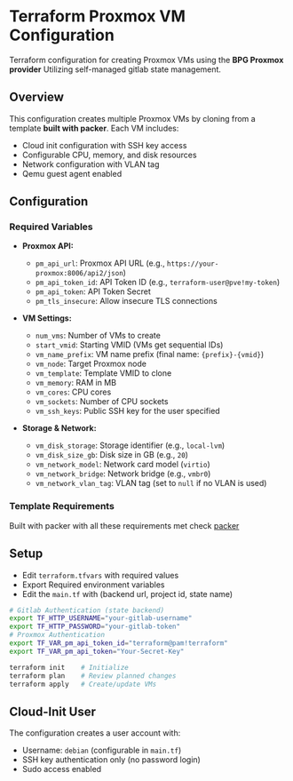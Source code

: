 # Terraform Proxmox VM Configuration

Terraform configuration for creating Proxmox VMs using the **BPG Proxmox provider** Utilizing self-managed gitlab state management.

## Overview

This configuration creates multiple Proxmox VMs by cloning from a template **built with packer**. Each VM includes:
- Cloud init configuration with SSH key access
- Configurable CPU, memory, and disk resources
- Network configuration with VLAN tag
- Qemu guest agent enabled


## Configuration

### Required Variables

* **Proxmox API:**
    * `pm_api_url`: Proxmox API URL (e.g., `https://your-proxmox:8006/api2/json`)
    * `pm_api_token_id`: API Token ID (e.g., `terraform-user@pve!my-token`)
    * `pm_api_token`: API Token Secret
    * `pm_tls_insecure`: Allow insecure TLS connections

* **VM Settings:**
    * `num_vms`: Number of VMs to create
    * `start_vmid`: Starting VMID (VMs get sequential IDs)
    * `vm_name_prefix`: VM name prefix (final name: `{prefix}-{vmid}`)
    * `vm_node`: Target Proxmox node
    * `vm_template`: Template VMID to clone
    * `vm_memory`: RAM in MB
    * `vm_cores`: CPU cores 
    * `vm_sockets`: Number of CPU sockets
    * `vm_ssh_keys`: Public SSH key for the user specified 

* **Storage & Network:**
    * `vm_disk_storage`: Storage identifier (e.g., `local-lvm`)
    * `vm_disk_size_gb`: Disk size in GB (e.g., `20`)
    * `vm_network_model`: Network card model (`virtio`)
    * `vm_network_bridge`: Network bridge (e.g., `vmbr0`)
    * `vm_network_vlan_tag`: VLAN tag (set to `null` if no VLAN is used)

### Template Requirements
Built with packer with all these requirements met check [packer](../packer)

## Setup
- Edit `terraform.tfvars` with required values
- Export Required environment variables
- Edit the `main.tf` with (backend url, project id, state name)

```bash
# Gitlab Authentication (state backend)
export TF_HTTP_USERNAME="your-gitlab-username"
export TF_HTTP_PASSWORD="your-gitlab-token"
# Proxmox Authentication 
export TF_VAR_pm_api_token_id="terraform@pam!terraform"
export TF_VAR_pm_api_token="Your-Secret-Key"
```


```bash
terraform init    # Initialize 
terraform plan    # Review planned changes
terraform apply   # Create/update VMs
```

## Cloud-Init User

The configuration creates a user account with:
- Username: `debian` (configurable in `main.tf`)
- SSH key authentication only (no password login)
- Sudo access enabled
